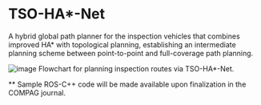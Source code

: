 # TSO-HA*-Net
A hybrid global path planner for the inspection vehicles that combines improved HA* with topological planning, establishing an intermediate planning scheme between point-to-point and full-coverage path planning.

![image](https://github.com/user-attachments/assets/9e7168e3-a9e2-4259-9428-aaadca59cbe4)
Flowchart for planning inspection routes via TSO-HA*-Net.

** Sample ROS-C++ code will be made available upon finalization in the COMPAG journal.
